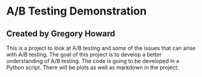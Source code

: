 # A/B Testing Demonstration
## Created by Gregory Howard
This is a project to look at A/B testing and some of the issues that can arise with A/B testing.
The goal of this project is to develop a better understanding of A/B testing.
The code is going to be developed in a Python script.
There will be plots as well as markdown in the project.
